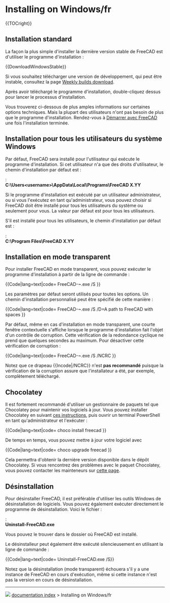 # Installing on Windows/fr
{{TOCright}}

## Installation standard 

La façon la plus simple d\'installer la dernière version stable de FreeCAD est d\'utiliser le programme d\'installation :


{{DownloadWindowsStable}}

Si vous souhaitez télécharger une version de développement, qui peut être instable, consultez la page [Weekly builds download](https://github.com/FreeCAD/FreeCAD-Bundle/releases/tag/weekly-builds).

Après avoir téléchargé le programme d\'installation, double-cliquez dessus pour lancer le processus d\'installation.

Vous trouverez ci-dessous de plus amples informations sur certaines options techniques. Mais la plupart des utilisateurs n\'ont pas besoin de plus que le programme d\'installation. Rendez-vous à [Démarrer avec FreeCAD](Getting_started/fr.md) une fois l\'installation terminée.

## Installation pour tous les utilisateurs du système Windows 

Par défaut, FreeCAD sera installé pour l\'utilisateur qui exécute le programme d\'installation. Si cet utilisateur n\'a que des droits d\'utilisateur, le chemin d\'installation par défaut est :

:   
    **C:\Users\<username>\AppData\Local\Programs\FreeCAD X.YY**
    

Si le programme d\'installation est exécuté par un utilisateur administrateur, ou si vous l\'exécutez en tant qu\'administrateur, vous pouvez choisir si FreeCAD doit être installé pour tous les utilisateurs du système ou seulement pour vous. La valeur par défaut est pour tous les utilisateurs.

S\'il est installé pour tous les utilisateurs, le chemin d\'installation par défaut est :

:   
    **C:\Program Files\FreeCAD X.YY**
    

## Installation en mode transparent 

Pour installer FreeCAD en mode transparent, vous pouvez exécuter le programme d\'installation à partir de la ligne de commande :


{{Code|lang=text|code=
FreeCAD-~.exe /S
}}

Les paramètres par défaut seront utilisés pour toutes les options. Un chemin d\'installation personnalisé peut être spécifié de cette manière :


{{Code|lang=text|code=
FreeCAD-~.exe /S /D=A path to FreeCAD with spaces
}}

Par défaut, même en cas d\'installation en mode transparent, une courte fenêtre contextuelle s\'affiche lorsque le programme d\'installation fait l\'objet d\'un contrôle de corruption. Cette vérification de la redondance cyclique ne prend que quelques secondes au maximum. Pour désactiver cette vérification de corruption :


{{Code|lang=text|code=
FreeCAD-~.exe /S /NCRC
}}

Notez que ce drapeau {{Incode|/NCRC}} n\'est **pas recommandé** puisque la vérification de la corruption assure que l\'installateur a été, par exemple, complètement téléchargé.

## Chocolatey

Il est fortement recommandé d\'utiliser un gestionnaire de paquets tel que Chocolatey pour maintenir vos logiciels à jour. Vous pouvez installer Chocolatey en suivant [ces instructions](https://chocolatey.org/install), puis ouvrir un terminal PowerShell en tant qu\'administrateur et l\'exécuter :


{{Code|lang=text|code=
choco install freecad
}}

De temps en temps, vous pouvez mettre à jour votre logiciel avec


{{Code|lang=text|code=
choco upgrade freecad
}}

Cela permettra d\'obtenir la dernière version disponible dans le dépôt Chocolatey. Si vous rencontrez des problèmes avec le paquet Chocolatey, vous pouvez contacter les mainteneurs sur [cette page](https://chocolatey.org/packages/freecad).

## Désinstallation

Pour désinstaller FreeCAD, il est préférable d\'utiliser les outils Windows de désinstallation de logiciels. Vous pouvez également exécuter directement le programme de désinstallation. Voici le fichier :

:   
    **Uninstall-FreeCAD.exe**
    

Vous pouvez le trouver dans le dossier où FreeCAD est installé.

Le désinstalleur peut également être exécuté silencieusement en utilisant la ligne de commande :


{{Code|lang=text|code=
Uninstall-FreeCAD.exe /S}}

Notez que la désinstallation (mode transparent) échouera s\'il y a une instance de FreeCAD en cours d\'exécution, même si cette instance n\'est pas la version en cours de désinstallation.



---
![](images/Button_right.svg) [documentation index](../README.md) > Installing on Windows/fr
